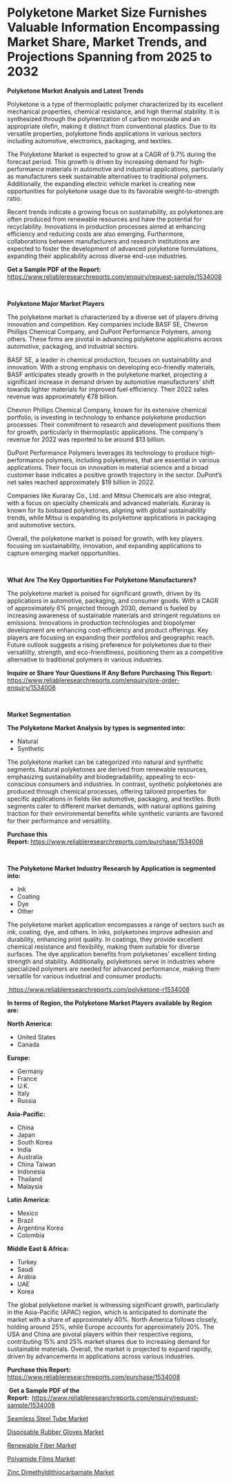 <p><h1>Polyketone Market Size Furnishes Valuable Information Encompassing Market Share, Market Trends, and Projections Spanning from 2025 to 2032</h1></p><p><strong>Polyketone Market Analysis and Latest Trends</strong></p>
<p><p>Polyketone is a type of thermoplastic polymer characterized by its excellent mechanical properties, chemical resistance, and high thermal stability. It is synthesized through the polymerization of carbon monoxide and an appropriate olefin, making it distinct from conventional plastics. Due to its versatile properties, polyketone finds applications in various sectors including automotive, electronics, packaging, and textiles.</p><p>The Polyketone Market is expected to grow at a CAGR of 9.7% during the forecast period. This growth is driven by increasing demand for high-performance materials in automotive and industrial applications, particularly as manufacturers seek sustainable alternatives to traditional polymers. Additionally, the expanding electric vehicle market is creating new opportunities for polyketone usage due to its favorable weight-to-strength ratio.</p><p>Recent trends indicate a growing focus on sustainability, as polyketones are often produced from renewable resources and have the potential for recyclability. Innovations in production processes aimed at enhancing efficiency and reducing costs are also emerging. Furthermore, collaborations between manufacturers and research institutions are expected to foster the development of advanced polyketone formulations, expanding their applicability across diverse end-use industries.</p></p>
<p><strong>Get a Sample PDF of the Report:&nbsp;</strong> <a href="https://www.reliableresearchreports.com/enquiry/request-sample/1534008?utm_campaign=83&utm_medium=2&utm_source=Github&utm_content=ia&utm_term=31032025&utm_id=polyketone">https://www.reliableresearchreports.com/enquiry/request-sample/1534008</a></p>
<p>&nbsp;</p>
<p><strong>Polyketone Major Market Players</strong></p>
<p><p>The polyketone market is characterized by a diverse set of players driving innovation and competition. Key companies include BASF SE, Chevron Phillips Chemical Company, and DuPont Performance Polymers, among others. These firms are pivotal in advancing polyketone applications across automotive, packaging, and industrial sectors.</p><p>BASF SE, a leader in chemical production, focuses on sustainability and innovation. With a strong emphasis on developing eco-friendly materials, BASF anticipates steady growth in the polyketone market, projecting a significant increase in demand driven by automotive manufacturers’ shift towards lighter materials for improved fuel efficiency. Their 2022 sales revenue was approximately €78 billion.</p><p>Chevron Phillips Chemical Company, known for its extensive chemical portfolio, is investing in technology to enhance polyketone production processes. Their commitment to research and development positions them for growth, particularly in thermoplastic applications. The company's revenue for 2022 was reported to be around $13 billion.</p><p>DuPont Performance Polymers leverages its technology to produce high-performance polymers, including polyketones, that are essential in various applications. Their focus on innovation in material science and a broad customer base indicates a positive growth trajectory in the sector. DuPont’s net sales reached approximately $19 billion in 2022.</p><p>Companies like Kuraray Co., Ltd. and Mitsui Chemicals are also integral, with a focus on specialty chemicals and advanced materials. Kuraray is known for its biobased polyketones, aligning with global sustainability trends, while Mitsui is expanding its polyketone applications in packaging and automotive sectors.</p><p>Overall, the polyketone market is poised for growth, with key players focusing on sustainability, innovation, and expanding applications to capture emerging market opportunities.</p></p>
<p>&nbsp;</p>
<p><strong>What Are The Key Opportunities For Polyketone Manufacturers?</strong></p>
<p><p>The polyketone market is poised for significant growth, driven by its applications in automotive, packaging, and consumer goods. With a CAGR of approximately 6% projected through 2030, demand is fueled by increasing awareness of sustainable materials and stringent regulations on emissions. Innovations in production technologies and biopolymer development are enhancing cost-efficiency and product offerings. Key players are focusing on expanding their portfolios and geographic reach. Future outlook suggests a rising preference for polyketones due to their versatility, strength, and eco-friendliness, positioning them as a competitive alternative to traditional polymers in various industries.</p></p>
<p><strong>Inquire or Share Your Questions If Any Before Purchasing This Report:</strong> <a href="https://www.reliableresearchreports.com/enquiry/pre-order-enquiry/1534008?utm_campaign=83&utm_medium=2&utm_source=Github&utm_content=ia&utm_term=31032025&utm_id=polyketone">https://www.reliableresearchreports.com/enquiry/pre-order-enquiry/1534008</a></p>
<p>&nbsp;</p>
<p><strong>Market Segmentation</strong></p>
<p><strong>The Polyketone Market Analysis by types is segmented into:</strong></p>
<p><ul><li>Natural</li><li>Synthetic</li></ul></p>
<p><p>The polyketone market can be categorized into natural and synthetic segments. Natural polyketones are derived from renewable resources, emphasizing sustainability and biodegradability, appealing to eco-conscious consumers and industries. In contrast, synthetic polyketones are produced through chemical processes, offering tailored properties for specific applications in fields like automotive, packaging, and textiles. Both segments cater to different market demands, with natural options gaining traction for their environmental benefits while synthetic variants are favored for their performance and versatility.</p></p>
<p><strong>Purchase this Report:&nbsp;</strong><a href="https://www.reliableresearchreports.com/purchase/1534008?utm_campaign=83&utm_medium=2&utm_source=Github&utm_content=ia&utm_term=31032025&utm_id=polyketone">https://www.reliableresearchreports.com/purchase/1534008</a></p>
<p>&nbsp;</p>
<p><strong>The Polyketone Market Industry Research by Application is segmented into:</strong></p>
<p><ul><li>Ink</li><li>Coating</li><li>Dye</li><li>Other</li></ul></p>
<p><p>The polyketone market application encompasses a range of sectors such as ink, coating, dye, and others. In inks, polyketones improve adhesion and durability, enhancing print quality. In coatings, they provide excellent chemical resistance and flexibility, making them suitable for diverse surfaces. The dye application benefits from polyketones' excellent tinting strength and stability. Additionally, polyketones serve in industries where specialized polymers are needed for advanced performance, making them versatile for various industrial and consumer products.</p></p>
<p><a href="https://www.reliableresearchreports.com/polyketone-r1534008?utm_campaign=83&utm_medium=2&utm_source=Github&utm_content=ia&utm_term=31032025&utm_id=polyketone">&nbsp;https://www.reliableresearchreports.com/polyketone-r1534008</a></p>
<p><strong>In terms of Region, the Polyketone Market Players available by Region are:</strong></p>
<p>
    <p> <strong> North America: </strong>
        <ul>
            <li>United States</li>
            <li>Canada</li>
        </ul>
        </p> 
    <p> <strong> Europe: </strong>
        <ul>
            <li>Germany</li>
            <li>France</li>
            <li>U.K.</li>
            <li>Italy</li>
            <li>Russia</li>
        </ul>
        </p> 
    <p> <strong> Asia-Pacific: </strong>
        <ul>
            <li>China</li>
            <li>Japan</li>
            <li>South Korea</li>
            <li>India</li>
            <li>Australia</li>
            <li>China Taiwan</li>
            <li>Indonesia</li>
            <li>Thailand</li>
            <li>Malaysia</li>
        </ul>
        </p> 
    <p> <strong> Latin America: </strong>
        <ul>
            <li>Mexico</li>
            <li>Brazil</li>
            <li>Argentina Korea</li>
            <li>Colombia</li>
        </ul>
        </p> 
    <p> <strong> Middle East & Africa: </strong>
        <ul>
            <li>Turkey</li>
            <li>Saudi</li>
            <li>Arabia</li>
            <li>UAE</li>
            <li>Korea</li>
        </ul>
    </p>
    </p>
<p><p>The global polyketone market is witnessing significant growth, particularly in the Asia-Pacific (APAC) region, which is anticipated to dominate the market with a share of approximately 40%. North America follows closely, holding around 25%, while Europe accounts for approximately 20%. The USA and China are pivotal players within their respective regions, contributing 15% and 25% market shares due to increasing demand for sustainable materials. Overall, the market is projected to expand rapidly, driven by advancements in applications across various industries.</p></p>
<p><strong>Purchase this Report: </strong><a href="https://www.reliableresearchreports.com/purchase/1534008?utm_campaign=83&utm_medium=2&utm_source=Github&utm_content=ia&utm_term=31032025&utm_id=polyketone">https://www.reliableresearchreports.com/purchase/1534008</a></p>
<p>&nbsp;<strong>Get a Sample PDF of the Report:&nbsp;&nbsp;</strong><a href="https://www.reliableresearchreports.com/enquiry/request-sample/1534008?utm_campaign=83&utm_medium=2&utm_source=Github&utm_content=ia&utm_term=31032025&utm_id=polyketone">https://www.reliableresearchreports.com/enquiry/request-sample/1534008</a></p>
<p><strong></strong></p>
<p><p><a href="https://github.com/ssaradulai/Market-Research-Report-List-1/blob/main/seamless-steel-tube-market.md?utm_campaign=83&utm_medium=2&utm_source=Github&utm_content=ia&utm_term=31032025&utm_id=polyketone">Seamless Steel Tube Market</a></p><p><a href="https://github.com/janotjuljo/Market-Research-Report-List-1/blob/main/disposable-rubber-gloves-market.md?utm_campaign=83&utm_medium=2&utm_source=Github&utm_content=ia&utm_term=31032025&utm_id=polyketone">Disposable Rubber Gloves Market</a></p><p><a href="https://github.com/dukerghostki/Market-Research-Report-List-1/blob/main/renewable-fiber-market.md?utm_campaign=83&utm_medium=2&utm_source=Github&utm_content=ia&utm_term=31032025&utm_id=polyketone">Renewable Fiber Market</a></p><p><a href="https://github.com/keohannchavo/Market-Research-Report-List-1/blob/main/polyamide-films-market.md?utm_campaign=83&utm_medium=2&utm_source=Github&utm_content=ia&utm_term=31032025&utm_id=polyketone">Polyamide Films Market</a></p><p><a href="https://github.com/taveyasenay/Market-Research-Report-List-1/blob/main/zinc-dimethyldithiocarbamate-market.md?utm_campaign=83&utm_medium=2&utm_source=Github&utm_content=ia&utm_term=31032025&utm_id=polyketone">Zinc Dimethyldithiocarbamate Market</a></p></p>